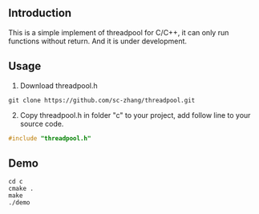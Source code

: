 ## Introduction
This is a simple implement of threadpool for C/C++, it can only run functions without return. And it is under development.

## Usage
1. Download threadpool.h
```shell
git clone https://github.com/sc-zhang/threadpool.git
```
2. Copy threadpool.h in folder "c" to your project, add follow line to your source code.
```c
#include "threadpool.h"
```

## Demo
```shell
cd c
cmake .
make
./demo
```
